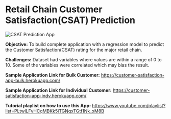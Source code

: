 # Retail Chain Customer Satisfaction(CSAT) Prediction

![CSAT Prediction App](https://user-images.githubusercontent.com/59662170/96934584-14da1b00-14e0-11eb-8039-3d4422d9f4c4.gif)

**Objective:** To build complete application with a regression model to predict the Customer Satisfaction(CSAT) rating for the major retail chain.

**Challenges:** Dataset had variables where values are within a range of 0 to 10. Some of the variables were correlated which may bias the result.

**Sample Application Link for Bulk Customer:** https://customer-satisfaction-app-bulk.herokuapp.com/

**Sample Application Link for Individual Customer:** https://customer-satisfaction-app-indv.herokuapp.com/

**Tutorial playlist on how to use this App:** https://www.youtube.com/playlist?list=PLtwlLFvHCqMBKk5iTGNqxTGtf1Nk_xM8B
